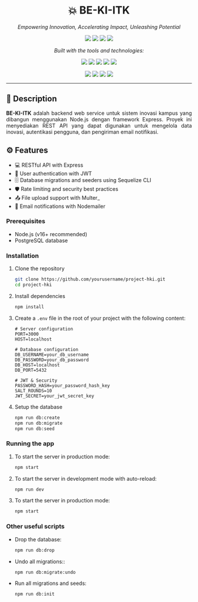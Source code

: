 <h1 align="center">💥 BE-KI-ITK</h1>

<p align="center">
  <i>Empowering Innovation, Accelerating Impact, Unleashing Potential</i>
</p>

<p align="center">
  <img src="https://img.shields.io/github/last-commit/NARajab/BE-KI-ITK?style=flat-square" />
  <img src="https://img.shields.io/github/languages/top/NARajab/BE-KI-ITK?style=flat-square" />
  <img src="https://img.shields.io/github/languages/count/NARajab/BE-KI-ITK?style=flat-square" />
  <img src="https://img.shields.io/github/license/NARajab/BE-KI-ITK?style=flat-square" />
</p>

<p align="center"><i>Built with the tools and technologies:</i></p>

<p align="center">
  <img src="https://img.shields.io/badge/Express-black?style=for-the-badge&logo=express&logoColor=white" />
  <img src="https://img.shields.io/badge/JSON-000000?style=for-the-badge&logo=json&logoColor=white" />
  <img src="https://img.shields.io/badge/npm-CB3837?style=for-the-badge&logo=npm&logoColor=white" />
  <img src="https://img.shields.io/badge/.ENV-yellowgreen?style=for-the-badge&logo=dotenv&logoColor=white" />
  <img src="https://img.shields.io/badge/JavaScript-F7DF1E?style=for-the-badge&logo=javascript&logoColor=black" />
</p>

<p align="center">
  <img src="https://img.shields.io/badge/Nodemon-76D04B?style=for-the-badge&logo=nodemon&logoColor=white" />
  <img src="https://img.shields.io/badge/Sequelize-03AFEF?style=for-the-badge&logo=sequelize&logoColor=white" />
  <img src="https://img.shields.io/badge/Docker-2496ED?style=for-the-badge&logo=docker&logoColor=white" />
  <img src="https://img.shields.io/badge/Axios-6E6EFD?style=for-the-badge&logo=axios&logoColor=white" />
</p>

---

## 📖 Description

<p align="justify">
  <strong>BE-KI-ITK</strong> adalah backend web service untuk sistem inovasi kampus yang dibangun menggunakan Node.js dengan framework Express. Proyek ini menyediakan REST API yang dapat digunakan untuk mengelola data inovasi, autentikasi pengguna, dan pengiriman email notifikasi.
</p>

## ⚙️ Features

- 💻 RESTful API with Express
- 🔐 User authentication with JWT
- 🗄️ Database migrations and seeders using Sequelize CLI
- 🛡️ Rate limiting and security best practices
- 📤 File upload support with Multer\_
- 📧 Email notifications with Nodemailer

### Prerequisites

- Node.js (v16+ recommended)
- PostgreSQL database

### Installation

1. Clone the repository

   ```bash
   git clone https://github.com/yourusername/project-hki.git
   cd project-hki
   ```

2. Install dependencies

   ```bash
   npm install
   ```

3. Create a `.env` file in the root of your project with the following content:

   ```env
   # Server configuration
   PORT=3000
   HOST=localhost

   # Database configuration
   DB_USERNAME=your_db_username
   DB_PASSWORD=your_db_password
   DB_HOST=localhost
   DB_PORT=5432

   # JWT & Security
   PASSWORD_HASH=your_password_hash_key
   SALT_ROUNDS=10
   JWT_SECRET=your_jwt_secret_key
   ```

4. Setup the database
   ```bash
   npm run db:create
   npm run db:migrate
   npm run db:seed
   ```

### Running the app

1. To start the server in production mode:
   ```bash
   npm start
   ```
2. To start the server in development mode with auto-reload:
   ```bash
   npm run dev
   ```
3. To start the server in production mode:
   ```bash
   npm start
   ```

### Other useful scripts

- Drop the database:
  ```bash
  npm run db:drop
  ```
- Undo all migrations::
  ```bash
  npm run db:migrate:undo
  ```
- Run all migrations and seeds:
  ```bash
  npm run db:init
  ```
